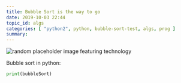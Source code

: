 ```yaml
---
title: Bubble Sort is the way to go
date: 2019-10-03 22:44
topic_id: algs
categories: [ "python2", python, bubble-sort-test, algs, prog ]
summary: 
---
```


![random placeholder image featuring technology](http://placeimg.com/650/300/tech)

Bubble sort in python:

```python
print(bubbleSort)
```